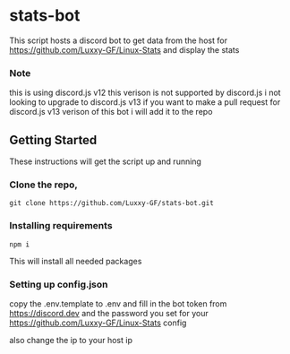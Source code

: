 # stats-bot
This script hosts a discord bot to get data from the host for https://github.com/Luxxy-GF/Linux-Stats and display the stats

### Note 
this is using discord.js v12 this verison is not supported by discord.js i not looking to upgrade to discord.js v13 if you want to make a pull request for discord.js v13 verison of this bot i will add it to the repo

## Getting Started
These instructions will get the script up and running 

### Clone the repo,
```
git clone https://github.com/Luxxy-GF/stats-bot.git 
```

### Installing requirements 
```
npm i
```
This will install all needed packages

### Setting up config.json
copy the .env.template to .env and fill in the bot token from https://discord.dev and the password you set for your https://github.com/Luxxy-GF/Linux-Stats config

also change the ip to your host ip 
```